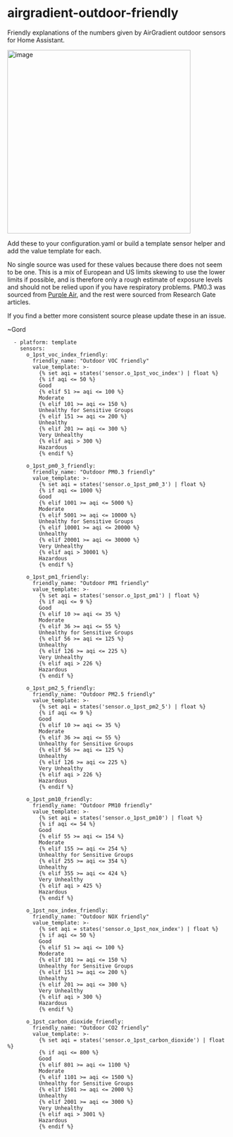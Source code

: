 # airgradient-outdoor-friendly
Friendly explanations of the numbers given by AirGradient outdoor sensors for Home Assistant.

<img width="416" alt="image" src="https://github.com/user-attachments/assets/8beab2be-9f34-440f-96ce-cca41061adb3">

Add these to your configuration.yaml or build a template sensor helper and add the value template for each.

No single source was used for these values because there does not seem to be one. This is a mix of European and US limits skewing to use the lower limits if possible, and is therefore only a rough estimate of exposure levels and should not be relied upon if you have respiratory problems. PM0.3 was sourced from [Purple Air](https://community.purpleair.com/t/raw-sensor-data-layers/156), and the rest were sourced from Research Gate articles.

If you find a better more consistent source please update these in an issue.

~Gord

```
  - platform: template
    sensors:
      o_1pst_voc_index_friendly:
        friendly_name: "Outdoor VOC friendly"
        value_template: >-
          {% set aqi = states('sensor.o_1pst_voc_index') | float %}
          {% if aqi <= 50 %} 
          Good
          {% elif 51 >= aqi <= 100 %}
          Moderate
          {% elif 101 >= aqi <= 150 %}
          Unhealthy for Sensitive Groups
          {% elif 151 >= aqi <= 200 %}
          Unhealthy
          {% elif 201 >= aqi <= 300 %}
          Very Unhealthy
          {% elif aqi > 300 %} 
          Hazardous
          {% endif %}

      o_1pst_pm0_3_friendly:
        friendly_name: "Outdoor PM0.3 friendly"
        value_template: >-
          {% set aqi = states('sensor.o_1pst_pm0_3') | float %}
          {% if aqi <= 1000 %} 
          Good
          {% elif 1001 >= aqi <= 5000 %}
          Moderate
          {% elif 5001 >= aqi <= 10000 %}
          Unhealthy for Sensitive Groups
          {% elif 10001 >= aqi <= 20000 %}
          Unhealthy
          {% elif 20001 >= aqi <= 30000 %}
          Very Unhealthy
          {% elif aqi > 30001 %} 
          Hazardous
          {% endif %}

      o_1pst_pm1_friendly:
        friendly_name: "Outdoor PM1 friendly"
        value_template: >-
          {% set aqi = states('sensor.o_1pst_pm1') | float %}
          {% if aqi <= 9 %} 
          Good
          {% elif 10 >= aqi <= 35 %}
          Moderate
          {% elif 36 >= aqi <= 55 %}
          Unhealthy for Sensitive Groups
          {% elif 56 >= aqi <= 125 %}
          Unhealthy
          {% elif 126 >= aqi <= 225 %}
          Very Unhealthy
          {% elif aqi > 226 %} 
          Hazardous
          {% endif %}

      o_1pst_pm2_5_friendly:
        friendly_name: "Outdoor PM2.5 friendly"
        value_template: >-
          {% set aqi = states('sensor.o_1pst_pm2_5') | float %}
          {% if aqi <= 9 %} 
          Good
          {% elif 10 >= aqi <= 35 %}
          Moderate
          {% elif 36 >= aqi <= 55 %}
          Unhealthy for Sensitive Groups
          {% elif 56 >= aqi <= 125 %}
          Unhealthy
          {% elif 126 >= aqi <= 225 %}
          Very Unhealthy
          {% elif aqi > 226 %} 
          Hazardous
          {% endif %}

      o_1pst_pm10_friendly:
        friendly_name: "Outdoor PM10 friendly"
        value_template: >-
          {% set aqi = states('sensor.o_1pst_pm10') | float %}
          {% if aqi <= 54 %} 
          Good
          {% elif 55 >= aqi <= 154 %}
          Moderate
          {% elif 155 >= aqi <= 254 %}
          Unhealthy for Sensitive Groups
          {% elif 255 >= aqi <= 354 %}
          Unhealthy
          {% elif 355 >= aqi <= 424 %}
          Very Unhealthy
          {% elif aqi > 425 %} 
          Hazardous
          {% endif %}

      o_1pst_nox_index_friendly:
        friendly_name: "Outdoor NOX friendly"
        value_template: >-
          {% set aqi = states('sensor.o_1pst_nox_index') | float %}
          {% if aqi <= 50 %} 
          Good
          {% elif 51 >= aqi <= 100 %}
          Moderate
          {% elif 101 >= aqi <= 150 %}
          Unhealthy for Sensitive Groups
          {% elif 151 >= aqi <= 200 %}
          Unhealthy
          {% elif 201 >= aqi <= 300 %}
          Very Unhealthy
          {% elif aqi > 300 %} 
          Hazardous
          {% endif %}

      o_1pst_carbon_dioxide_friendly:
        friendly_name: "Outdoor CO2 friendly"
        value_template: >-
          {% set aqi = states('sensor.o_1pst_carbon_dioxide') | float %}
          {% if aqi <= 800 %} 
          Good
          {% elif 801 >= aqi <= 1100 %}
          Moderate
          {% elif 1101 >= aqi <= 1500 %}
          Unhealthy for Sensitive Groups
          {% elif 1501 >= aqi <= 2000 %}
          Unhealthy
          {% elif 2001 >= aqi <= 3000 %}
          Very Unhealthy
          {% elif aqi > 3001 %} 
          Hazardous
          {% endif %}

```
